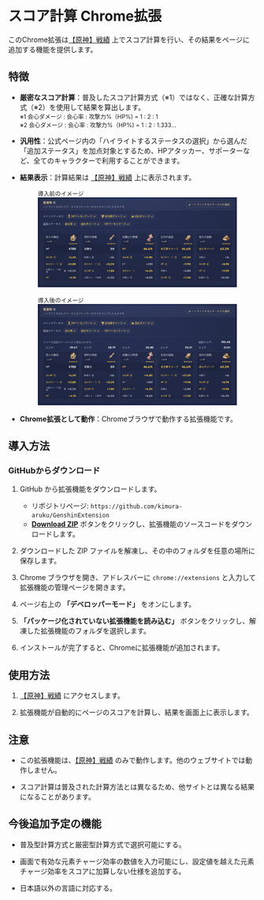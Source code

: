# スコア計算 Chrome拡張

このChrome拡張は[【原神】戦績](https://act.hoyolab.com/app/community-game-records-sea/index.html) 上でスコア計算を行い、その結果をページに追加する機能を提供します。

## 特徴

- **厳密なスコア計算**：普及したスコア計算方式（※1）ではなく、正確な計算方式（※2）を使用して結果を算出します。  
<small>※1 会心ダメージ : 会心率 : 攻撃力%（HP%) = 1 : 2 : 1 </small>  
<small>※2 会心ダメージ : 会心率 : 攻撃力%（HP%) = 1 : 2 : 1.333...</small>  

- **汎用性**：公式ページ内の「ハイライトするステータスの選択」から選んだ「追加ステータス」を加点対象とするため、HPアタッカー、サポーターなど、全てのキャラクターで利用することができます。

- **結果表示**：計算結果は [【原神】戦績](https://act.hoyolab.com/app/community-game-records-sea/index.html) 上に表示されます。
<div style="margin-left:20px;">
   <figure>
      <figcaption><small>導入前のイメージ</small></figcaption>
      <img src="Images/before.png" alt="拡張導入前のイメージ">
   </figure>
   <figure>
      <figcaption><small>導入後のイメージ</small></figcaption>
      <img src="Images/after.png" alt="拡張導入後のイメージ">
   </figure>
</div>

- **Chrome拡張として動作**：Chromeブラウザで動作する拡張機能です。

## 導入方法

### GitHubからダウンロード

1. GitHub から拡張機能をダウンロードします。
   - リポジトリページ: `https://github.com/kimura-aruku/GenshinExtension`
   - **[Download ZIP](https://github.com/kimura-aruku/GenshinExtension/archive/main.zip)** ボタンをクリックし、拡張機能のソースコードをダウンロードします。

2. ダウンロードした ZIP ファイルを解凍し、その中のフォルダを任意の場所に保存します。

3. Chrome ブラウザを開き、アドレスバーに `chrome://extensions` と入力して拡張機能の管理ページを開きます。

4. ページ右上の **「デベロッパーモード」** をオンにします。

5. **「パッケージ化されていない拡張機能を読み込む」** ボタンをクリックし、解凍した拡張機能のフォルダを選択します。

6. インストールが完了すると、Chromeに拡張機能が追加されます。

## 使用方法

1. [【原神】戦績](https://act.hoyolab.com/app/community-game-records-sea/index.html) にアクセスします。

2. 拡張機能が自動的にページのスコアを計算し、結果を画面上に表示します。

## 注意

- この拡張機能は、[【原神】戦績](https://act.hoyolab.com/app/community-game-records-sea/index.html) のみで動作します。他のウェブサイトでは動作しません。

- スコア計算は普及された計算方法とは異なるため、他サイトとは異なる結果になることがあります。

## 今後追加予定の機能

- 普及型計算方式と厳密型計算方式で選択可能にする。

- 画面で有効な元素チャージ効率の数値を入力可能にし、設定値を越えた元素チャージ効率をスコアに加算しない仕様を追加する。

- 日本語以外の言語に対応する。
